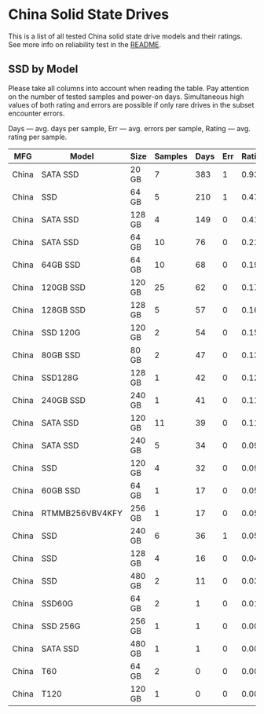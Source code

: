 China Solid State Drives
========================

This is a list of all tested China solid state drive models and their ratings. See
more info on reliability test in the [README](https://github.com/linuxhw/SMART).

SSD by Model
------------

Please take all columns into account when reading the table. Pay attention on the
number of tested samples and power-on days. Simultaneous high values of both rating
and errors are possible if only rare drives in the subset encounter errors.

Days   — avg. days per sample,
Err    — avg. errors per sample,
Rating — avg. rating per sample.

| MFG       | Model              | Size   | Samples | Days  | Err   | Rating |
|-----------|--------------------|--------|---------|-------|-------|--------|
| China     | SATA SSD           | 20 GB  | 7       | 383   | 1     | 0.93   |
| China     | SSD                | 64 GB  | 5       | 210   | 1     | 0.47   |
| China     | SATA SSD           | 128 GB | 4       | 149   | 0     | 0.41   |
| China     | SATA SSD           | 64 GB  | 10      | 76    | 0     | 0.21   |
| China     | 64GB SSD           | 64 GB  | 10      | 68    | 0     | 0.19   |
| China     | 120GB SSD          | 120 GB | 25      | 62    | 0     | 0.17   |
| China     | 128GB SSD          | 128 GB | 5       | 57    | 0     | 0.16   |
| China     | SSD 120G           | 120 GB | 2       | 54    | 0     | 0.15   |
| China     | 80GB SSD           | 80 GB  | 2       | 47    | 0     | 0.13   |
| China     | SSD128G            | 128 GB | 1       | 42    | 0     | 0.12   |
| China     | 240GB SSD          | 240 GB | 1       | 41    | 0     | 0.11   |
| China     | SATA SSD           | 120 GB | 11      | 39    | 0     | 0.11   |
| China     | SATA SSD           | 240 GB | 5       | 34    | 0     | 0.09   |
| China     | SSD                | 120 GB | 4       | 32    | 0     | 0.09   |
| China     | 60GB SSD           | 64 GB  | 1       | 17    | 0     | 0.05   |
| China     | RTMMB256VBV4KFY    | 256 GB | 1       | 17    | 0     | 0.05   |
| China     | SSD                | 240 GB | 6       | 36    | 1     | 0.05   |
| China     | SSD                | 128 GB | 4       | 16    | 0     | 0.04   |
| China     | SSD                | 480 GB | 2       | 11    | 0     | 0.03   |
| China     | SSD60G             | 64 GB  | 2       | 1     | 0     | 0.01   |
| China     | SSD 256G           | 256 GB | 1       | 1     | 0     | 0.00   |
| China     | SATA SSD           | 480 GB | 1       | 1     | 0     | 0.00   |
| China     | T60                | 64 GB  | 2       | 0     | 0     | 0.00   |
| China     | T120               | 120 GB | 1       | 0     | 0     | 0.00   |
